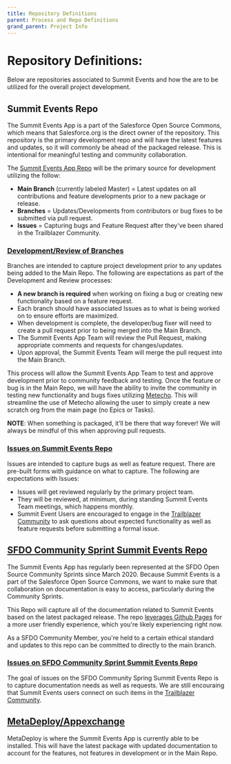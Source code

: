 ```yaml
---
title: Repository Definitions
parent: Process and Repo Definitions
grand_parent: Project Info
---
```


# Repository Definitions:

Below are repositories associated to Summit Events and how the are to be utilized for the overall project development.


## Summit Events Repo
The Summit Events App is a part of the Salesforce Open Source Commons, which means that Salesforce.org is the direct owner of the repository. This repository is the primary development repo and will have the latest features and updates, so it will commonly be ahead of the packaged release. This is intentional for meaningful testing and community collaboration.

The [Summit Events App Repo](https://github.com/SFDO-Community/Summit-Events-App) will be the primary source for development utilizing the follow:
- <b>Main Branch</b> (currently labeled Master) = Latest updates on all contributions and feature developments prior to a new package or release.
- <b>Branches</b> = Updates/Developments from contributors or bug fixes to be submitted via pull request.
- <b>Issues</b> = Capturing bugs and Feature Request after they've been shared in the Trailblazer Community. 


### [Development/Review of Branches](https://github.com/SFDO-Community/Summit-Events-App/branches)
Branches are intended to capture project development prior to any updates being added to the Main Repo. The following are expectations as part of the Development and Review processes:
- **A new branch is required** when working on fixing a bug or creating new functionality based on a feature request.
- Each branch should have associated Issues as to what is being worked on to ensure efforts are maximized.
- When development is complete, the developer/bug fixer will need to create a pull request prior to being merged into the Main Branch. 
- The Summit Events App Team will review the Pull Request, making appropriate comments and requests for changes/updates. 
- Upon approval, the Summit Events Team will merge the pull request into the Main Branch. 

This process will allow the Summit Events App Team to test and approve development prior to community feedback and testing. Once the feature or bug is in the Main Repo, we will have the ability to invite the community in testing new functionality and bugs fixes utilizing [Metecho](https://metecho.herokuapp.com/projects). This will streamline the use of Metecho allowing the user to simply create a new scratch org from the main page (no Epics or Tasks).

**NOTE**: When something is packaged, it’ll be there that way forever! We will always be mindful of this when approving pull requests.

### [Issues on Summit Events Repo](https://github.com/SFDO-Community/Summit-Events-App/issues)
Issues are intended to capture bugs as well as feature request. There are pre-built forms with guidance on what to capture. The following are expectations with Issues:
- Issues will get reviewed regularly by the primary project team.
- They will be reviewed, at minimum, during standing Summit Events Team meetings, which happens monthly.
- Summit Event Users are encouraged to engage in the [Trailblazer Community](https://trailhead.salesforce.com/trailblazer-community/groups/0F94S000000kHi2SAE) to ask questions about expected functionality as well as feature requests before submitting a formal issue.


## [SFDO Community Sprint Summit Events Repo](https://github.com/SFDO-Community-Sprints/summit-events-app-documentation)
The Summit Events App has regularly been represented at the SFDO Open Source Community Sprints since March 2020. Because Summit Events is a part of the Salesforce Open Source Commons, we want to make sure that collaboration on documentation is easy to access, particularly during the Community Sprints.

This Repo will capture all of the documentation related to Summit Events based on the latest packaged release. The repo [leverages Github Pages](https://sfdo-community-sprints.github.io/summit-events-app-documentation/) for a more user friendly experience, which you're likely experiencing right now.

As a SFDO Community Member, you're held to a certain ethical standard and updates to this repo can be committed to directly to the main branch.

### [Issues on SFDO Community Sprint Summit Events Repo](https://github.com/SFDO-Community-Sprints/summit-events-app-documentation/issues)
The goal of issues on the SFDO Community Spring Summit Events Repo is to capture documentation needs as well as requests. We are still encouraing that Summit Events users connect on such items in the [Trailblazer Community](https://trailhead.salesforce.com/trailblazer-community/groups/0F94S000000kHi2SAE).


## [MetaDeploy/Appexchange](https://install.salesforce.org/products/SummitEventsApp/latest)
MetaDeploy is where the Summit Events App is currently able to be installed. This will have the latest package with updated documentation to account for the features, not features in development or in the Main Repo.
